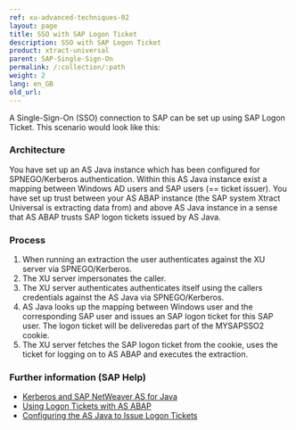 ```yaml
---
ref: xu-advanced-techniques-02
layout: page
title: SSO with SAP Logon Ticket
description: SSO with SAP Logon Ticket
product: xtract-universal
parent: SAP-Single-Sign-On
permalink: /:collection/:path
weight: 2
lang: en_GB
old_url: 
---
```



A  Single-Sign-On (SSO) connection to SAP can be set up using SAP Logon Ticket. This scenario would look like this:

### Architecture
You have set up an AS Java instance which has been configured for SPNEGO/Kerberos authentication. Within this AS Java instance exist a mapping between Windows AD users and SAP users (== ticket issuer).
You have set up trust between your AS ABAP instance (the SAP system Xtract Universal is extracting data from) and above AS Java instance in a sense that AS ABAP trusts SAP logon tickets issued by AS Java.

### Process
1. When running an extraction the user authenticates against the XU server via SPNEGO/Kerberos.
2. The XU server impersonates the caller.
3. The XU server authenticates authenticates itself using the callers credentials against the AS Java via SPNEGO/Kerberos.
4. AS Java looks up the mapping between Windows user and the corresponding SAP user and issues an SAP logon ticket for this SAP user. The logon ticket will be deliveredas part of the MYSAPSSO2 cookie.
5. The XU server fetches the SAP logon ticket from the cookie, uses the ticket for logging on to AS ABAP and executes the extraction.

### Further information (SAP Help)
* [Kerberos and SAP NetWeaver AS for Java](https://help.sap.com/doc/saphelp_nw75/7.5.5/EN-US/4c/8a4d292e2849a8b7cbd229be5c94a5/frameset.htm)
* [Using Logon Tickets with AS ABAP](https://help.sap.com/doc/saphelp_nw75/7.5.5/EN-US/d0/dc33c460a243929b7ec120f55af101/frameset.htm)
* [Configuring the AS Java to Issue Logon Tickets](https://help.sap.com/doc/saphelp_nw75/7.5.5/EN-US/4a/412251343f2ab1e10000000a42189c/frameset.htm)
